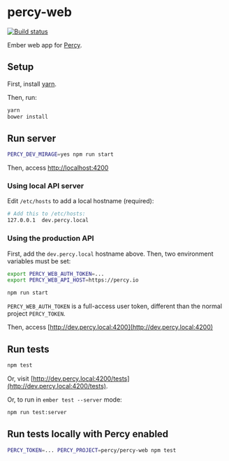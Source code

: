 # percy-web

[![Build status](https://badge.buildkite.com/c5a2ecb69c413ef1b2709d9c256edb4a17c1922b23f38bbefe.svg)](https://buildkite.com/percy/test-web)

Ember web app for [Percy](https://percy.io).

## Setup

First, install [yarn](https://yarnpkg.com).

Then, run:

```bash
yarn
bower install
```

## Run server

```bash
PERCY_DEV_MIRAGE=yes npm run start
```

Then, access [http://localhost:4200](http://localhost:4200)

### Using local API server

Edit `/etc/hosts` to add a local hostname (required):

```bash
# Add this to /etc/hosts:
127.0.0.1  dev.percy.local
```

### Using the production API

First, add the `dev.percy.local` hostname above. Then, two environment variables must be set:

```bash
export PERCY_WEB_AUTH_TOKEN=...
export PERCY_WEB_API_HOST=https://percy.io

npm run start
```

`PERCY_WEB_AUTH_TOKEN` is a full-access user token, different than the normal project `PERCY_TOKEN`.

Then, access [http://dev.percy.local:4200](http://dev.percy.local:4200)

## Run tests

```bash
npm test
````

Or, visit [http://dev.percy.local:4200/tests](http://dev.percy.local:4200/tests).

Or, to run in `ember test --server` mode:

```bash
npm run test:server
```

## Run tests locally with Percy enabled

```bash
PERCY_TOKEN=... PERCY_PROJECT=percy/percy-web npm test
```
